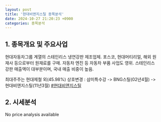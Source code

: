 ```yaml
---
layout: post
title: '현대비앤지스틸 종목분석'
date: 2024-10-27 21:20:23 +0900
categories: 종목분석
---
```


## 1. 종목개요 및 주요사업

현대자동차그룹 계열의 스테인리스 냉연강판 제조업체. 포스코, 현대머티리얼, 해외 원재사 등으로부터 원재료를 구매. 자동차 엔진 등 자동차 부품 사업도 영위. 스테인리스 강판 매출액이 대부분이며, 국내 매출 비중이 높음. 

최대주주는 현대제철 외(45.98%) 상호변경 : 삼미특수강 -> BNG스틸(02년4월) -> 현대비앤지스틸(11년3월)
[#현대비앤지스틸](#)

## 2. 시세분석

No price analysis available

